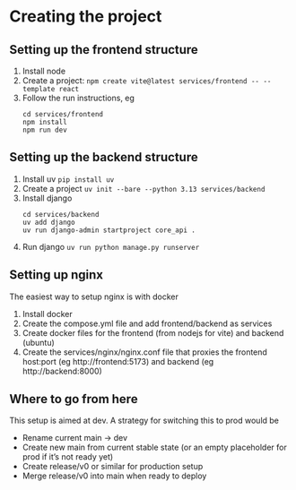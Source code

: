# Creating the project

## Setting up the frontend structure
1. Install node
2. Create a project: `npm create vite@latest services/frontend -- --template react`
3. Follow the run instructions, eg
    ```
    cd services/frontend
    npm install
    npm run dev
    ```

## Setting up the backend structure
1. Install uv `pip install uv`
2. Create a project `uv init --bare --python 3.13 services/backend`
3. Install django
    ```
    cd services/backend
    uv add django
    uv run django-admin startproject core_api .
    ```
4. Run django `uv run python manage.py runserver`

## Setting up nginx
The easiest way to setup nginx is with docker
1. Install docker
2. Create the compose.yml file and add frontend/backend as services
3. Create docker files for the frontend (from nodejs for vite) and backend (ubuntu)
4. Create the services/nginx/nginx.conf file that proxies the frontend host:port (eg http://frontend:5173) and backend (eg http://backend:8000)


## Where to go from here
This setup is aimed at dev. A strategy for switching this to prod would be
- Rename current main -> dev
- Create new main from current stable state (or an empty placeholder for prod if it’s not ready yet)
- Create release/v0 or similar for production setup
- Merge release/v0 into main when ready to deploy
